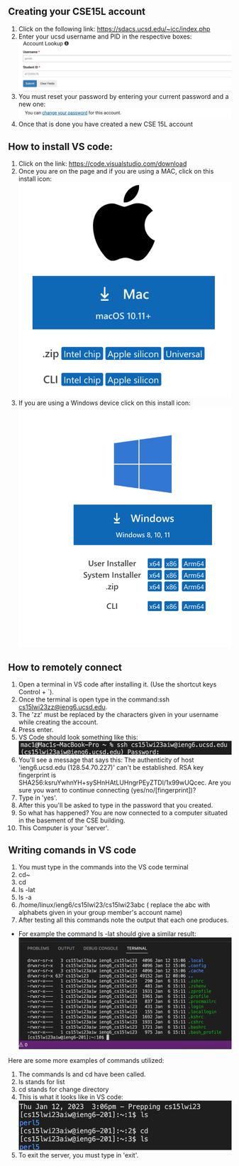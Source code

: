 ## Creating your CSE15L account

1) Click on the following link: https://sdacs.ucsd.edu/~icc/index.php
2) Enter your ucsd username and PID in the respective boxes: ![Image](Screenshot_acount.png)
3) You must reset your password by entering your current password and a new one: ![Image](create_new_account.png)
4) Once that is done you have created a new CSE 15L account

## How to install VS code:
1) Click on the link: https://code.visualstudio.com/download
2) Once you are on the page and if you are using a MAC, click on this install icon: ![Image](apple_install.png)
3) If you are using a Windows device click on this install icon: ![Image](Windows.png)

## How to remotely connect
1) Open a terminal in VS code after installing it. (Use the shortcut keys Control + `). 
2) Once the terminal is open type in the command:ssh cs15lwi23zz@ieng6.ucsd.edu. 
3) The 'zz' must be replaced by the characters given in your username while creating the account.
4) Press enter. 
5) VS Code should look something like this: ![Image](ssh.png) 
6) You'll see a message that says this: The authenticity of host 'ieng6.ucsd.edu (128.54.70.227)' can't be established.
RSA key fingerprint is SHA256:ksruYwhnYH+sySHnHAtLUHngrPEyZTDl/1x99wUQcec.
Are you sure you want to continue connecting (yes/no/[fingerprint])? 
6) Type in 'yes'.
7) After this you'll be asked to type in the password that you created. 
8) So what has happened? You are now connected to a computer situated in the basement of the CSE building.
9) This Computer is your 'server'.

## Writing comands in VS code

1) You must type in the commands into the VS code terminal
2) cd~
3) cd
4) ls -lat
5) ls -a 
6) /home/linux/ieng6/cs15lwi23/cs15lwi23abc ( replace the abc with alphabets given in your group member's account name)
7) After testing all this commands note the output that each one produces. 
* For example the command ls -lat should give a similar result: ![Image](commands.png)

Here are some more examples of commands utilized: 
1) The commands ls and cd have been called. 
2) ls stands for list
3) cd stands for change directory
4) This is what it looks like in VS code: ![Image](ls_and_cd.png)
5) To exit the server, you must type in 'exit'.
